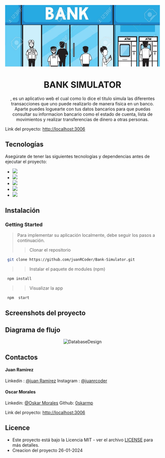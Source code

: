 <div align='center'>
  <img src="./src/images/showBank.jpg" alt="Logo" height="200" >
<p align='justify'>
<h1>BANK SIMULATOR</h1>, es un aplicativo web el cual como lo dice el titulo simula las diferentes transacciones que uno puede realizarlo de manera
fisica en un banco. Aparte puedes loguearte con tus datos bancarios para que puedas consultar su informacion bancario como el estado de cuenta, lista de movimientos y realizar transferencias de dinero a otras personas.
</p>
</div>

Link del proyecto: [http://localhost:3006](http://localhost:3006)

## Tecnologías

Asegúrate de tener las siguientes tecnologías y dependencias antes de ejecutar el proyecto:

- <img src="https://img.shields.io/badge/MongoDB-4EA94B?style=for-the-badge&logo=mongodb&logoColor=white" />
- <img src="https://img.shields.io/badge/Express%20js-000000?style=for-the-badge&logo=express&logoColor=white"/>
- <img src="https://img.shields.io/badge/React-20232A?style=for-the-badge&logo=react&logoColor=61DAFB" />
- <img src="https://img.shields.io/badge/Node%20js-339933?style=for-the-badge&logo=nodedotjs&logoColor=white" />
- <img src="https://img.shields.io/badge/Vite-B73BFE?style=for-the-badge&logo=vite&logoColor=FFD62E" />

## Instalación

### Getting Started

> Para implementar su aplicación localmente, debe seguir los pasos a continuación.
>
> > Clonar el repositorio

```sh
 git clone https://github.com/juanRCoder/Bank-Simulator.git
```

> > Instalar el paquete de modules (npm)

```sh
 npm install
```

> > Visualizar la app

```sh
 npm  start
```

## Screenshots del proyecto
## Diagrama de flujo

<div align="center">
  <img src="./src/assets/DatabaseDesign.png" alt="DatabaseDesign" height="400" >
</div>


## Contactos
#### Juan Ramirez
Linkedin : [@juan Ramirez](https://www.linkedin.com/injuan-ramirez-490b84271/)
Instagram : [@juanrcoder](https://www.instagram.com/juanrcoder/)

#### Oscar Morales
Linkedin: [@Oskar Morales](https://www.linkedin.com/in/oskarmorales/)
Github: [0skarmp](https://github.com/0skarmp)

Link del proyecto: [http://localhost:3006](http://localhost:3006)

## Licence
- Este proyecto está bajo la Licencia MIT - ver el archivo [LICENSE](LICENSE) para más detalles.
- Creacion del proyecto 26-01-2024
